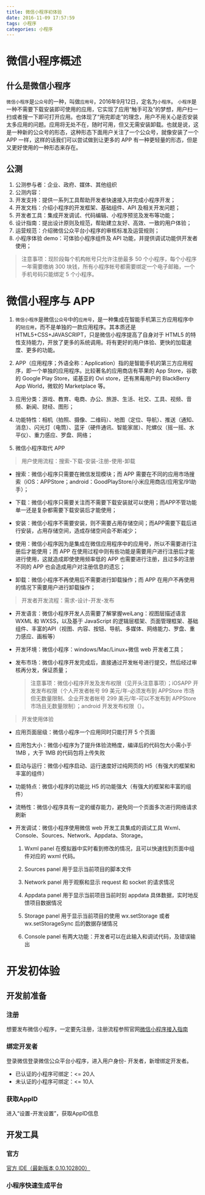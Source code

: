 ```yaml
---
title: 微信小程序初体验
date: 2016-11-09 17:57:59
tags: 小程序
categories: 小程序
---
```


# 微信小程序概述
## 什么是微信小程序
`微信小程序`是`公众号`的一种，叫做`应用号`，2016年9月12日，定名为`小程序`。
`小程序`是一种不需要下载安装即可使用的应用，它实现了应用“触手可及”的梦想，用户扫一扫或者搜一下即可打开应用。也体现了“用完即走”的理念，用户不用关心是否安装太多应用的问题。应用将无处不在，随时可用，但又无需安装卸载。也就是说，这是一种新的公众号的形态，这种形态下面用户关注了一个公众号，就像安装了一个 APP 一样，这样的话我们可以尝试做到让更多的 APP 有一种更轻量的形态，但是又更好使用的一种形态来存在。

## 公测
<!-- more -->
1. 公测参与者：企业、政府、媒体、其他组织
2. 公测内容：
3. 开发支持：提供一系列工具帮助开发者快速接入并完成小程序开发；
4. 开发文档：介绍小程序的开发框架、基础组件、API 及相关开发问题；
5. 开发者工具：集成开发调试、代码编辑、小程序预览及发布等功能；
6. 设计指南：提出设计原则及规范，帮助建立友好、高效、一致的用户体验；
7. 运营规范：介绍微信公众平台小程序的审核标准及运营规则；
8. 小程序体验 demo：可体验小程序组件及 API 功能，并提供调试功能供开发者使用；

> 注意事项：现阶段每个机构帐号只允许注册最多 50 个小程序，每个小程序一年需要缴纳 300 块钱，所有小程序帐号都需要绑定一个电子邮箱，一个手机号码只能绑定 5 个小程序。

# 微信小程序与 APP
1. `微信小程序`是微信`公众号`中的`应用号`，是一种集成在智能手机第三方应用程序中的`轻应用`，而不是单独的一款应用程序。其本质还是HTML5+CSS+JAVASCRIPT，只是微信小程序提高了自身对于 HTML5 的特性支持能力，开放了更多的系统调用。将有更好的用户体验、更快的加载速度、更多的功能。

2. APP（应用程序；外语全称：Application）指的是智能手机的第三方应用程序，即一个单独的应用程序。比较著名的应用商店有苹果的 App Store，谷歌的 Google Play Store，诺基亚的 Ovi store，还有黑莓用户的 BlackBerry App World，微软的 Marketplace 等。

3. 应用分类：游戏、教育、电商、办公、旅游、生活、社交、工具、视频、音频、新闻、财经、图形；

4. 功能特性：相机（拍照、摄像、二维码）、地图（定位、导航）、推送（通知、消息）、闪光灯（电筒）、蓝牙（硬件通讯、智能家居）、陀螺仪（摇一摇、水平仪）、重力感应、罗盘、网络；

5. 微信小程序取代 APP
>用户使用流程：搜索-下载-安装-注册-使用-卸载

* 搜索：微信小程序只需要在微信发现模块；而 APP 需要在不同的应用市场搜索（iOS：APPStore；android：GoodPlayStore/小米应用商店/应用宝/91助手）；

* 下载：微信小程序只需要关注而不需要下载安装就可以使用；而APP不管功能单一还是复杂都需要下载安装后才能使用；

* 安装：微信小程序不需要安装，则不需要占用存储空间；而APP需要下载后进行安装，占用存储空间，造成存储空间会不断减少；

* 使用：微信小程序因为是集成在微信应用程序中的应用号，所以不需要进行注册后才能使用；而 APP 在使用过程中则有些功能是需要用户进行注册后才能进行使用，这就造成即使使用频率低的 APP 也需要进行注册，且过多的注册不同的 APP 也会造成用户对注册信息的遗忘；

* 卸载：微信小程序不再使用后不需要进行卸载操作；而 APP 在用户不再使用的情况下需要用户进行卸载操作；
	
>开发者开发流程：需求-设计-开发-发布	

* 开发语言：微信小程序开发人员需要了解掌握weiLang：视图层描述语言 WXML 和 WXSS，以及基于 JavaScript 的逻辑层框架、页面管理框架、基础组件、丰富的API（视图、内容、按钮、导航、多媒体、网络能力、罗盘、重力感应、画板等）
	
* 开发环境：微信小程序：windows/Mac/Linux+微信 web 开发者工具；
	
* 发布市场：微信小程序开发完成后，直接通过开发帐号进行提交，然后经过审核再分发，保证质量；
	
	> 注意事项：微信小程序开发及发布权限（见开头注意事项）；iOSAPP 开发发布权限（个人开发者帐号 99 美元/年-必须发布到 APPStore 市场但无数量限制、企业开发者帐号 299 美元/年-可以不发布到 APPStore 市场且无数量限制）；android 开发发布权限（）。

	
> 开发使用体验
	
* 应用页面层级：微信小程序一个应用同时只能打开 5 个页面

* 应用包大小：微信小程序为了提升体验流畅度，编译后的代码包大小需小于 1MB ，大于 1MB 的代码包将上传失败

* 启动与运行：微信小程序启动、运行速度好过纯网页的 H5（有强大的框架和丰富的组件）

* 功能特点：微信小程序的功能比 H5 的功能强大（有强大的框架和丰富的组件）

* 流畅性：微信小程序具有一定的缓存能力，避免同一个页面多次进行网络请求刷新

* 开发调试：微信小程序使用微信 web 开发工具集成的调试工具 Wxml、Console、Sources、Network、Appdata、Storage。
	1. Wxml panel 在模拟器中实时看到修改的情况，且可以快速找到页面中组件对应的 wxml 代码。
	
	2. Sources panel 用于显示当前项目的脚本文件
	
	3. Network panel 用于观察和显示 request 和 socket 的请求情况
	
	4. Appdata panel 用于显示当前项目当前时刻 appdata 具体数据，实时地反馈项目数据情况
	
	5. Storage panel 用于显示当前项目的使用 wx.setStorage 或者 wx.setStorageSync 后的数据存储情况
	
	6. Console panel 有两大功能：开发者可以在此输入和调试代码，及错误输出

# 开发初体验
## 开发前准备
### 注册
想要发布微信小程序，一定要先注册，注册流程参照官网[微信小程序接入指南](https://mp.weixin.qq.com/debug/wxadoc/introduction/index.html?t=20161107)

### 绑定开发者
登录微信登录微信公众平台小程序，进入用户身份- 开发者，新增绑定开发者。

* 已认证的小程序可绑定：<= 20人
* 未认证的小程序可绑定：<= 10人

### 获取AppID
进入“设置-开发设置”，获取AppID信息

## 开发工具
### 官方
[官方 IDE（最新版本 0.10.102800）](https://mp.weixin.qq.com/debug/wxadoc/dev/devtools/download.html)

### 小程序快速生成平台


 
		
	
	
